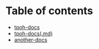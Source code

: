 # Table of contents

* [tpoh-docs](README.md)
* [tpoh-docs(.md)](tpoh-docs.md)
* [another-docs](another-docs.md)
